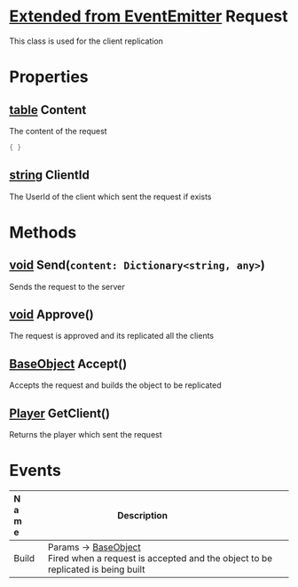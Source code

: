 # [Extended from EventEmitter](EventEmitter.md) Request 
This class is used for the client replication
	 
# Properties

## [table](table.md) Content 
The content of the request
   
```lua
{ }
```
## [string](string.md) ClientId
The UserId of the client which sent the request if exists 
	


# Methods

## [void](https://create.roblox.com/docs/scripting/luau/nil) Send(`content: Dictionary<string, any>`) 
 Sends the request to the server
	
## [void](https://create.roblox.com/docs/scripting/luau/nil) Approve() 
 The request is approved and its replicated all the clients
	
## [BaseObject](BaseObject.md) Accept() 
 Accepts the request and builds the object to be replicated
	
## [Player](https://create.roblox.com/docs/reference/engine/classes/Player) GetClient() 
 Returns the player which sent the request
	

# Events
|<div style="width:20%; max-size: 20%">Name</div>|<div style="width:80%; max-size: 80%">Description</div>|
|---|---|
|Build|Params -> [BaseObject](BaseObject.md)<br>  Fired when a request is accepted and the object to be replicated is being built<br>|



